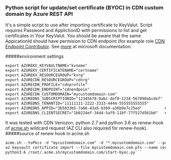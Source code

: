 ### Python script for update/set certificate (BYOC) in CDN custom domain by Azure REST API

It's a simple script to use after importing certificate to KeyValut.
Script requires Password and ApplictionID with permissions to list and get certificates in Your KeyValut. You should be aware that the same AppicationId should have permision to CDN endpoint (for example role [CDN Endpoint Contributor](https://docs.microsoft.com/en-us/azure/role-based-access-control/built-in-roles#cdn-endpoint-contributor). See [more](https://docs.microsoft.com/en-us/cli/azure/ad/sp?view=azure-cli-latest#az_ad_sp_create_for_rbac) at microsoft documentation.  

#####environment settings
```html
export AZUREKV_KEYVAULTNAME="kvname"
export AZUREKV_CERTIFICATENAME="certname"
export AZUREKV_RESOURCEGROUP="kvrg"
export AZURECDN_RESOURCEGROUP="cdnrg"
export AZURECDN_PROFILE="cdnprofile"
export AZURECDN_ENDPOINT="cdnendpoin"
export AZURECDN_CUSTOMDOMAIN="mycustomdomain-com"
export AZUREDNS_SUBSCRIPTIONID="12345678-9abc-def0-1234-567890abcdef"
export AZUREDNS_TENANTID="11111111-2222-3333-4444-555555555555"
export AZUREDNS_APPID="3b5033b5-7a66-43a5-b3b9-a36b9e7c25ed"          # appid of the service principal
export AZUREDNS_CLIENTSECRET="1b0224ef-34d4-5af9-110f-77f527d561bd"   # password from creating the service principal
```
It was tested with CDN Veriozon, python 2.7 and python 3.6 as renew-hook of [acme.sh](https://github.com/Neilpang/acme.sh/wiki/How-to-use-Azure-DNS) wildcard request (AZ CLI also required for renew-hook). 
#####source of renew hook in acme.sh
```html
acme.sh --toPkcs -d "mycustomdomain.com" -d "*.mycustomdomain.com" --password nice-password
az keyvault certificate import --file mycustomdomain.com.pfx --name cert-name-in-kv --vault-name Vault-Name --password nice-password
python3.6 /root/.acme.sh/mycustomdomain.com/start-byoc.py```



